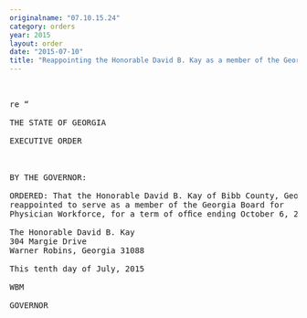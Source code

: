 ```yaml
---
originalname: "07.10.15.24"
category: orders
year: 2015
layout: order
date: "2015-07-10"
title: "Reappointing the Honorable David B. Kay as a member of the Georgia Board for Physician Workforce"
---
```

<pre>
 

re “

THE STATE OF GEORGIA

EXECUTIVE ORDER

 

BY THE GOVERNOR:

ORDERED: That the Honorable David B. Kay of Bibb County, Georgia, is
reappointed to serve as a member of the Georgia Board for
Physician Workforce, for a term of ofﬁce ending October 6, 2020.

The Honorable David B. Kay
304 Margie Drive
Warner Robins, Georgia 31088

This tenth day of July, 2015

WBM

GOVERNOR

 

 

</pre>
